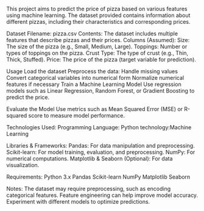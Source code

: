 This project aims to predict the price of pizza based on various features using machine learning. The dataset provided contains information about different pizzas, including their characteristics and corresponding prices.

Dataset
Filename: pizza.csv
Contents: The dataset includes multiple features that describe pizzas and their prices.
Columns (Assumed):
Size: The size of the pizza (e.g., Small, Medium, Large).
Toppings: Number or types of toppings on the pizza.
Crust Type: The type of crust (e.g., Thin, Thick, Stuffed).
Price: The price of the pizza (target variable for prediction).

Usage
Load the dataset
Preprocess the data:
Handle missing values
Convert categorical variables into numerical form
Normalize numerical features if necessary
Train a Machine Learning Model
Use regression models such as Linear Regression, Random Forest, or Gradient Boosting to predict the price.

Evaluate the Model
Use metrics such as Mean Squared Error (MSE) or R-squared score to measure model performance.

Technologies Used:
Programming Language: Python
technology:Machine Learning

Libraries & Frameworks:
Pandas: For data manipulation and preprocessing.
Scikit-learn: For model training, evaluation, and preprocessing.
NumPy: For numerical computations.
Matplotlib & Seaborn (Optional): For data visualization.

Requirements:
Python 3.x
Pandas
Scikit-learn
NumPy
Matplotlib
Seaborn 

Notes:
The dataset may require preprocessing, such as encoding categorical features.
Feature engineering can help improve model accuracy.
Experiment with different models to optimize predictions.
